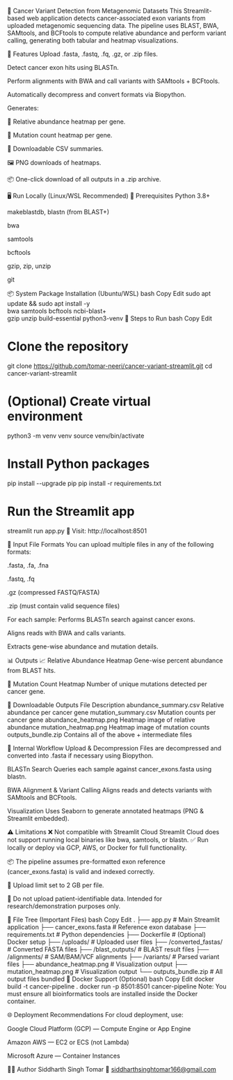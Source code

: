 🧬 Cancer Variant Detection from Metagenomic Datasets
This Streamlit-based web application detects cancer-associated exon variants from uploaded metagenomic sequencing data. The pipeline uses BLAST, BWA, SAMtools, and BCFtools to compute relative abundance and perform variant calling, generating both tabular and heatmap visualizations.

📁 Features
Upload .fasta, .fastq, .fq, .gz, or .zip files.

Detect cancer exon hits using BLASTn.

Perform alignments with BWA and call variants with SAMtools + BCFtools.

Automatically decompress and convert formats via Biopython.

Generates:

🧪 Relative abundance heatmap per gene.

🔬 Mutation count heatmap per gene.

📄 Downloadable CSV summaries.

🖼 PNG downloads of heatmaps.

📦 One-click download of all outputs in a .zip archive.

🖥️ Run Locally (Linux/WSL Recommended)
🔧 Prerequisites
Python 3.8+

makeblastdb, blastn (from BLAST+)

bwa

samtools

bcftools

gzip, zip, unzip

git

📦 System Package Installation (Ubuntu/WSL)
bash
Copy
Edit
sudo apt update && sudo apt install -y \
  bwa samtools bcftools ncbi-blast+ \
  gzip unzip build-essential python3-venv
🚀 Steps to Run
bash
Copy
Edit
# Clone the repository
git clone https://github.com/tomar-neeri/cancer-variant-streamlit.git
cd cancer-variant-streamlit

# (Optional) Create virtual environment
python3 -m venv venv
source venv/bin/activate

# Install Python packages
pip install --upgrade pip
pip install -r requirements.txt

# Run the Streamlit app
streamlit run app.py
📍 Visit: http://localhost:8501

🧪 Input File Formats
You can upload multiple files in any of the following formats:

.fasta, .fa, .fna

.fastq, .fq

.gz (compressed FASTQ/FASTA)

.zip (must contain valid sequence files)

For each sample:
Performs BLASTn search against cancer exons.

Aligns reads with BWA and calls variants.

Extracts gene-wise abundance and mutation details.

📊 Outputs
📈 Relative Abundance Heatmap
Gene-wise percent abundance from BLAST hits.

🧬 Mutation Count Heatmap
Number of unique mutations detected per cancer gene.

📁 Downloadable Outputs
File	Description
abundance_summary.csv	Relative abundance per cancer gene
mutation_summary.csv	Mutation counts per cancer gene
abundance_heatmap.png	Heatmap image of relative abundance
mutation_heatmap.png	Heatmap image of mutation counts
outputs_bundle.zip	Contains all of the above + intermediate files

🔬 Internal Workflow
Upload & Decompression
Files are decompressed and converted into .fasta if necessary using Biopython.

BLASTn Search
Queries each sample against cancer_exons.fasta using blastn.

BWA Alignment & Variant Calling
Aligns reads and detects variants with SAMtools and BCFtools.

Visualization
Uses Seaborn to generate annotated heatmaps (PNG & Streamlit embedded).

⚠️ Limitations
❌ Not compatible with Streamlit Cloud
Streamlit Cloud does not support running local binaries like bwa, samtools, or blastn.
✅ Run locally or deploy via GCP, AWS, or Docker for full functionality.

📦 The pipeline assumes pre-formatted exon reference (cancer_exons.fasta) is valid and indexed correctly.

📂 Upload limit set to 2 GB per file.

🔐 Do not upload patient-identifiable data. Intended for research/demonstration purposes only.

📁 File Tree (Important Files)
bash
Copy
Edit
.
├── app.py                      # Main Streamlit application
├── cancer_exons.fasta          # Reference exon database
├── requirements.txt            # Python dependencies
├── Dockerfile                  # (Optional) Docker setup
├── /uploads/                   # Uploaded user files
├── /converted_fastas/          # Converted FASTA files
├── /blast_outputs/             # BLAST result files
├── /alignments/                # SAM/BAM/VCF alignments
├── /variants/                  # Parsed variant files
├── abundance_heatmap.png       # Visualization output
├── mutation_heatmap.png        # Visualization output
└── outputs_bundle.zip          # All output files bundled
🐳 Docker Support (Optional)
bash
Copy
Edit
docker build -t cancer-pipeline .
docker run -p 8501:8501 cancer-pipeline
Note: You must ensure all bioinformatics tools are installed inside the Docker container.

🌐 Deployment Recommendations
For cloud deployment, use:

Google Cloud Platform (GCP) — Compute Engine or App Engine

Amazon AWS — EC2 or ECS (not Lambda)

Microsoft Azure — Container Instances

👨‍🔬 Author
Siddharth Singh Tomar
📧 siddharthsinghtomar166@gmail.com

